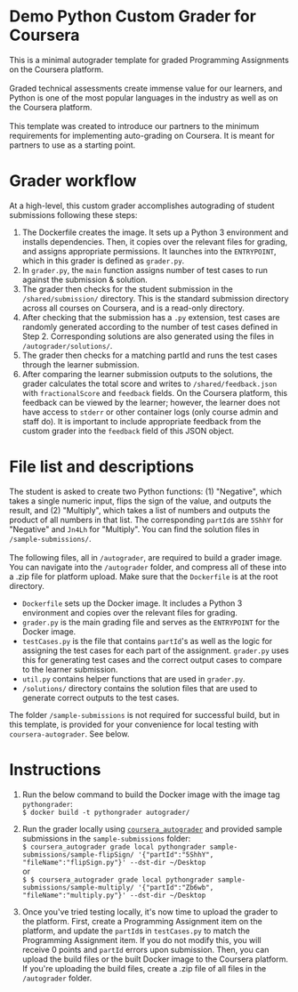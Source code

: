 # Demo Python Custom Grader for Coursera
This is a minimal autograder template for graded Programming Assignments on the Coursera platform.
<br><br>Graded technical assessments create immense value for our learners, and Python is one of the most popular languages in the industry as well as on the Coursera platform.
<br><br>This template was created to introduce our partners to the minimum requirements for implementing auto-grading on Coursera. It is meant for partners to use as a starting point.

# Grader workflow
At a high-level, this custom grader accomplishes autograding of student submissions following these steps:
1. The Dockerfile creates the image. It sets up a Python 3 environment and installs dependencies. Then, it copies over the relevant files for grading, and assigns appropriate permissions. It launches into the `ENTRYPOINT`, which in this grader is defined as `grader.py`.
2. In `grader.py`, the `main` function assigns number of test cases to run against the submission & solution.
3. The grader then checks for the student submission in the `/shared/submission/` directory. This is the standard submission directory across all courses on Coursera, and is a read-only directory.
4. After checking that the submission has a `.py` extension, test cases are randomly generated according to the number of test cases defined in Step 2. Corresponding solutions are also generated using the files in `/autograder/solutions/`.
5. The grader then checks for a matching partId and runs the test cases through the learner submission.
6. After comparing the learner submission outputs to the solutions, the grader calculates the total score and writes to `/shared/feedback.json` with `fractionalScore` and `feedback` fields. On the Coursera platform, this feedback can be viewed by the learner; however, the learner does not have access to `stderr` or other container logs (only course admin and staff do). It is important to include appropriate feedback from the custom grader into the `feedback` field of this JSON object.

# File list and descriptions
The student is asked to create two Python functions: (1) "Negative", which takes a single numeric input,  flips the sign of the value, and outputs the result, and (2) "Multiply", which takes a list of numbers and outputs the product of all numbers in that list. The corresponding `partId`s are `5ShhY` for "Negative" and `Jn4Lh` for "Multiply". You can find the solution files in `/sample-submissions/`.
<br><br>
The following files, all in `/autograder`, are required to build a grader image. You can navigate into the `/autograder` folder, and compress all of these into a .zip file for platform upload. Make sure that the `Dockerfile` is at the root directory.
* `Dockerfile` sets up the Docker image. It includes a Python 3 environment and copies over the relevant files for grading.
* `grader.py` is the main grading file and serves as the `ENTRYPOINT` for the Docker image.
* `testCases.py` is the file that contains `partId`'s as well as the logic for assigning the test cases for each part of the assignment. `grader.py` uses this for generating test cases and the correct output cases to compare to the learner submission.
* `util.py` contains helper functions that are used in `grader.py`.
* `/solutions/` directory contains the solution files that are used to generate correct outputs to the test cases.

The folder `/sample-submissions` is not required for successful build, but in this template, is provided for your convenience for local testing with `coursera-autograder`. See below.

# Instructions
1. Run the below command to build the Docker image with the image tag `pythongrader`:
<br>`$ docker build -t pythongrader autograder/`

2. Run the grader locally using [`coursera_autograder`](https://github.com/coursera/coursera_autograder) and provided sample submissions in the `sample-submissions` folder:
<br>`$ coursera_autograder grade local pythongrader sample-submissions/sample-flipSign/ '{"partId":"5ShhY", "fileName":"flipSign.py"}' --dst-dir ~/Desktop`
<br>or
<br>`$ $ coursera_autograder grade local pythongrader sample-submissions/sample-multiply/ '{"partId":"Zb6wb", "fileName":"multiply.py"}' --dst-dir ~/Desktop`

3. Once you've tried testing locally, it's now time to upload the grader to the platform. First, create a Programming Assignment item on the platform, and update the `partId`s in `testCases.py` to match the Programming Assignment item. If you do not modify this, you will receive 0 points and `partId` errors upon submission. Then, you can upload the build files or the built Docker image to the Coursera platform. If you're uploading the build files, create a .zip file of all files in the `/autograder` folder. 
